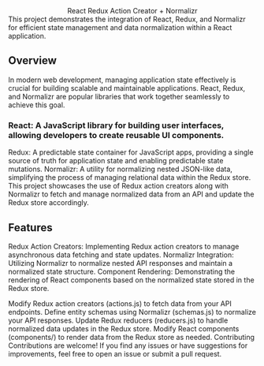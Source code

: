 <center> React Redux Action Creator + Normalizr</center>
This project demonstrates the integration of React, Redux, and Normalizr for efficient state management and data normalization within a React application.

## Overview
In modern web development, managing application state effectively is crucial for building scalable and maintainable applications. React, Redux, and Normalizr are popular libraries that work together seamlessly to achieve this goal.

### React: A JavaScript library for building user interfaces, allowing developers to create reusable UI components.
Redux: A predictable state container for JavaScript apps, providing a single source of truth for application state and enabling predictable state mutations.
Normalizr: A utility for normalizing nested JSON-like data, simplifying the process of managing relational data within the Redux store.
This project showcases the use of Redux action creators along with Normalizr to fetch and manage normalized data from an API and update the Redux store accordingly.

## Features
Redux Action Creators: Implementing Redux action creators to manage asynchronous data fetching and state updates.
Normalizr Integration: Utilizing Normalizr to normalize nested API responses and maintain a normalized state structure.
Component Rendering: Demonstrating the rendering of React components based on the normalized state stored in the Redux store.

Modify Redux action creators (actions.js) to fetch data from your API endpoints.
Define entity schemas using Normalizr (schemas.js) to normalize your API responses.
Update Redux reducers (reducers.js) to handle normalized data updates in the Redux store.
Modify React components (components/) to render data from the Redux store as needed.
Contributing
Contributions are welcome! If you find any issues or have suggestions for improvements, feel free to open an issue or submit a pull request.